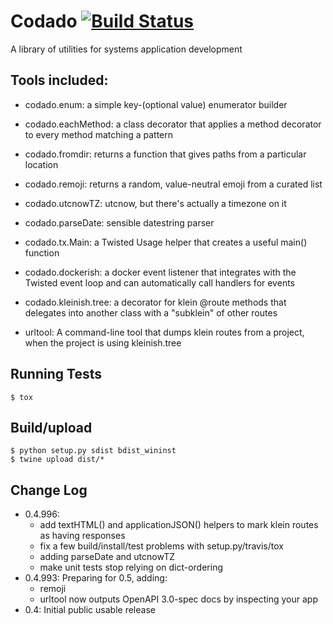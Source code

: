 # Codado [![Build Status](https://travis-ci.org/corydodt/Codado.svg?branch=master)](https://travis-ci.org/corydodt/Codado)
A library of utilities for systems application development

## Tools included:

- codado.enum: a simple key-(optional value) enumerator builder
- codado.eachMethod: a class decorator that applies a method decorator to every
  method matching a pattern
- codado.fromdir: returns a function that gives paths from a particular location
- codado.remoji: returns a random, value-neutral emoji from a curated list
- codado.utcnowTZ: utcnow, but there's actually a timezone on it
- codado.parseDate: sensible datestring parser
- codado.tx.Main: a Twisted Usage helper that creates a useful main() function
- codado.dockerish: a docker event listener that integrates with the Twisted
  event loop and can automatically call handlers for events
- codado.kleinish.tree: a decorator for klein @route methods that delegates
  into another class with a "subklein" of other routes

- urltool: A command-line tool that dumps klein routes from a project, when
  the project is using kleinish.tree

## Running Tests

```
$ tox
```

##  Build/upload

```
$ python setup.py sdist bdist_wininst
$ twine upload dist/*
```

## Change Log

* 0.4.996:
  - add textHTML() and applicationJSON() helpers to mark klein routes as having
    responses
  - fix a few build/install/test problems with setup.py/travis/tox
  - adding parseDate and utcnowTZ
  - make unit tests stop relying on dict-ordering
* 0.4.993: Preparing for 0.5, adding:
  - remoji
  - urltool now outputs OpenAPI 3.0-spec docs by inspecting your app
* 0.4: Initial public usable release

